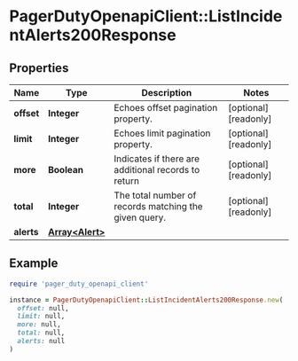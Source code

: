 # PagerDutyOpenapiClient::ListIncidentAlerts200Response

## Properties

| Name | Type | Description | Notes |
| ---- | ---- | ----------- | ----- |
| **offset** | **Integer** | Echoes offset pagination property. | [optional][readonly] |
| **limit** | **Integer** | Echoes limit pagination property. | [optional][readonly] |
| **more** | **Boolean** | Indicates if there are additional records to return | [optional][readonly] |
| **total** | **Integer** | The total number of records matching the given query. | [optional][readonly] |
| **alerts** | [**Array&lt;Alert&gt;**](Alert.md) |  |  |

## Example

```ruby
require 'pager_duty_openapi_client'

instance = PagerDutyOpenapiClient::ListIncidentAlerts200Response.new(
  offset: null,
  limit: null,
  more: null,
  total: null,
  alerts: null
)
```


